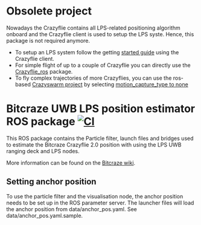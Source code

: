 # Obsolete project

Nowadays the Crazyflie contains all LPS-related positioning algorithm onboard and the Crazyflie client is used to setup the LPS syste. Hence, this package is not required anymore.

  - To setup an LPS system follow the getting [started guide](https://www.bitcraze.io/getting-started-with-the-loco-positioning-system/) using the Crazyflie client.
  - For simple flight of up to a couple of Crazyflie you can directly use the [Crazyflie_ros](https://github.com/whoenig/crazyflie_ros) package.
  - To fly complex trajectories of more Crazyflies, you can use the ros-based [Crazyswarm project](https://crazyswarm.readthedocs.io/en/latest/) by selecting [motion_capture_type to none](https://crazyswarm.readthedocs.io/en/latest/usage.html#select-motion-capture-system)


# Bitcraze UWB LPS position estimator ROS package [![CI](https://github.com/bitcraze/lps-ros/workflows/CI/badge.svg)](https://github.com/bitcraze/lps-ros/actions?query=workflow%3ACI)
This ROS package contains the Particle filter, launch files and bridges used
to estimate the Bitcraze Crazyflie 2.0 position with using the LPS UWB ranging
deck and LPS nodes.

More information can be found on the
[Bitcraze wiki](https://wiki.bitcraze.io/projects:lps:index).

## Setting anchor position

To use the particle filter and the visualisation node, the anchor position needs
to be set up in the ROS parameter server. The launcher files will load the
anchor position from data/anchor_pos.yaml. See data/anchor_pos.yaml.sample.
